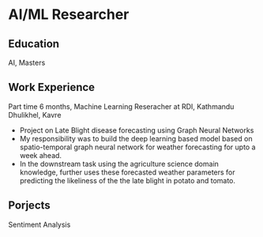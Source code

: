 # AI/ML Researcher

## Education 
AI, Masters

## Work Experience
Part time 6 months, Machine Learning Reseracher at RDI, Kathmandu Dhulikhel, Kavre
- Project on Late Blight disease forecasting using Graph Neural Networks
- My responsibility was to build the deep learning based model based on spatio-temporal graph neural network for weather forecasting for upto a week ahead.
- In the downstream task using the agriculture science domain knowledge, further uses these forecasted weather parameters for predicting the likeliness of the the late blight in potato and tomato.

## Porjects
Sentiment Analysis
